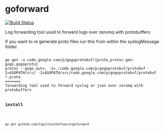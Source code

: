 goforward
=========
[![Build Status](https://travis-ci.org/CapillarySoftware/goforward.svg?branch=master)](https://travis-ci.org/CapillarySoftware/goforward)

Log forwarding tool used to forward logs over zeromq with protobuffers

if you want to re generate proto files run this from within the syslogMessage folder.
<pre>
<code>
go get -u code.google.com/p/gogoprotobuf/{proto,protoc-gen-gogo,gogoproto}
protoc --gogo_out=. -I=.:code.google.com/p/gogoprotobuf/protobuf -I=$GOPATH/src/ -I=$GOPATH/src/code.google.com/p/gogoprotobuf/protobuf *.proto
=======
forwarding tool used to forward syslog or json over zeromq with protobuffers

<h3>install</h3>
<pre>
<code>
go get github.com/CapillarySoftware/goforward
</code>
</pre>
